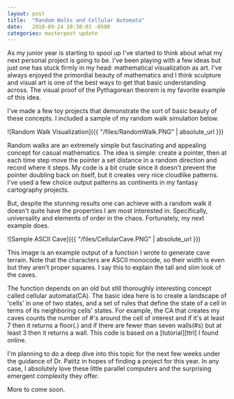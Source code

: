 ```yaml
---
layout: post
title:  "Random Walks and Cellular Automata"
date:   2018-09-24 20:38:03 -0500
categories: masterpost update
---
```


As my junior year is starting to spool up I've started to think about what my next personal project is going to be. I've been playing with a few ideas but just one has stuck firmly in my head: mathematical visualization as art. I've always enjoyed the primordial beauty of mathematics and I think sculpture and visual art is one of the best ways to get that basic understanding across. The visual proof of the Pythagorean theorem is my favorite example of this idea.

I've made a few toy projects that demonstrate the sort of basic beauty of these concepts. I included a sample of my random walk simulation below.

![Random Walk Visualization]({{ "/files/RandomWalk.PNG" | absolute_url }})

Random walks are an extremely simple but fascinating and appealing concept for casual mathematics. The idea is simple: create a pointer, then at each time step move the pointer a set distance in a random direction and record where it steps. My code is a bit crude since it doesn't prevent the pointer doubling back on itself, but it creates very nice cloudlike patterns. I've used a few choice output patterns as continents in my fantasy cartography projects.

But, despite the stunning results one can achieve with a random walk it doesn't quite have the properties I am most interested in. Specifically, universality and elements of order in the chaos. Fortunately, my next example does.

![Sample ASCII Cave]({{ "/files/CellularCave.PNG" | absolute_url }})

This image is an example output of a function I wrote to generate cave terrain. Note that the characters are ASCII monocode, so their width is even but they aren't proper squares. I say this to explain the tall and slim look of the caves.

The function depends on an old but still thoroughly interesting concept called cellular automata(CA). The basic idea here is to create a landscape of 'cells' in one of two states, and a set of rules that define the state of a cell in terms of its neighboring cells' states. For example, the CA that creates my caves counts the number of #'s around the cell of interest and if it's at least 7 then it returns a floor(.) and if there are fewer than seven walls(#s) but at least 3 then it returns a wall. This code is based on a [tutorial][ttrl] I found online.

I'm planning to do a deep dive into this topic for the next few weeks under the guidance of Dr. Patitz in hopes of finding a project for this year. In any case, I absolutely love these little parallel computers and the surprising emergent complexity they offer.

More to come soon.
